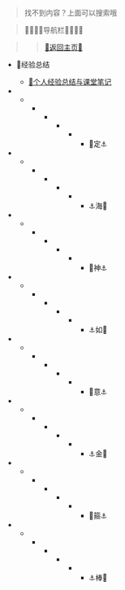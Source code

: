 > 找不到内容？上面可以搜索哦

 >  🌺🌼🌼🌼导航栏🌼🌼🌼🌺


> > [👀返回主页👀](/README.md)

  

- 🌼经验总结
  - [👀个人经验总结与课堂笔记](/Project/总结/经验总结.md)



- - - - - - - 🌼定⚓

- - - - - - - ⚓海🌼

- - - - - - - 🌼神⚓

- - - - - - - ⚓如🌼

- - - - - - - 🌼意⚓

- - - - - - - ⚓金🌼

- - - - - - - 🌼箍⚓

- - - - - - - ⚓棒🌼

  

